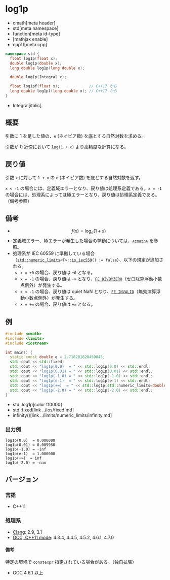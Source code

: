 # log1p
* cmath[meta header]
* std[meta namespace]
* function[meta id-type]
* [mathjax enable]
* cpp11[meta cpp]

```cpp
namespace std {
  float log1p(float x);
  double log1p(double x);
  long double log1p(long double x);

  double log1p(Integral x);

  float log1pf(float x);             // C++17 から
  long double log1pl(long double x); // C++17 から
}
```
* Integral[italic]

## 概要
引数に 1 を足した値の、`e` (ネイピア数) を底とする自然対数を求める。

引数が 0 近傍において [`log`](log.md)`(1 + x)` より高精度な計算になる。


## 戻り値
引数 `x` に対して `1 + x` の `e` (ネイピア数) を底とする自然対数を返す。

`x < -1` の場合には、定義域エラーとなり、戻り値は処理系定義である。`x = -1` の場合には、処理系によっては極エラーとなり、戻り値は処理系定義である。（備考参照）


## 備考
- $$ f(x) = \log_e (1 + x) $$
- 定義域エラー、極エラーが発生した場合の挙動については、[`<cmath>`](../cmath.md) を参照。
- 処理系が IEC 60559 に準拠している場合（[`std::numeric_limits`](../limits/numeric_limits.md)`<T>::`[`is_iec559`](../limits/numeric_limits/is_iec559.md)`() != false`）、以下の規定が追加される。
	- `x = ±0` の場合、戻り値は `±0` となる。
	- `x = -1` の場合、戻り値は `-∞` となり、[`FE_DIVBYZERO`](../cfenv/fe_divbyzero.md)（ゼロ除算浮動小数点例外）が発生する。
	- `x < -1` の場合、戻り値は quiet NaN となり、[`FE_INVALID`](../cfenv/fe_invalid.md)（無効演算浮動小数点例外）が発生する。
	- `x = +∞` の場合、戻り値は `+∞` となる。


## 例
```cpp example
#include <cmath>
#include <limits>
#include <iostream>

int main() {
  static const double e = 2.718281828459045;
  std::cout << std::fixed;
  std::cout << "log1p(0.0)  = " << std::log1p(0.0) << std::endl;
  std::cout << "log1p(0.01) = " << std::log1p(0.01) << std::endl;
  std::cout << "log1p(-1.0) = " << std::log1p(-1.0) << std::endl;
  std::cout << "log1p(e-1)  = " << std::log1p(e-1) << std::endl;
  std::cout << "log1p(+∞)  = " << std::log1p(std::numeric_limits<double>::infinity()) << std::endl;
  std::cout << "log1p(-2.0) = " << std::log1p(-2.0) << std::endl;
}
```
* std::log1p[color ff0000]
* std::fixed[link ../ios/fixed.md]
* infinity()[link ../limits/numeric_limits/infinity.md]

### 出力例
```
log1p(0.0)  = 0.000000
log1p(0.01) = 0.009950
log1p(-1.0) = -inf
log1p(e-1)  = 1.000000
log1p(+∞)  = inf
log1p(-2.0) = -nan
```

## バージョン
### 言語
- C++11


### 処理系
- [Clang](/implementation.md#clang): 2.9, 3.1
- [GCC, C++11 mode](/implementation.md#gcc): 4.3.4, 4.4.5, 4.5.2, 4.6.1, 4.7.0

#### 備考
特定の環境で `constexpr` 指定されている場合がある。（独自拡張）

- GCC 4.6.1 以上
